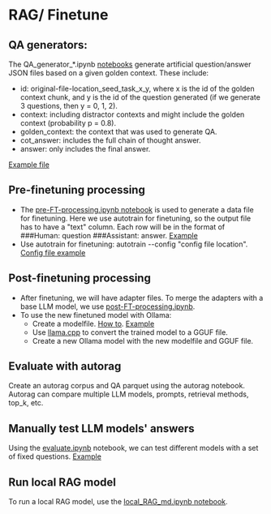 # RAG/ Finetune

## QA generators:
The QA_generator_*.ipynb [notebooks](notebooks/QA_generator_Polaris.py) generate artificial question/answer JSON files based on a given golden context. These include:
- id: original-file-location_seed_task_x_y, where x is the id of the golden context chunk, and y is the id of the question generated (if we generate 3 questions, then y = 0, 1, 2).
- context: including distractor contexts and might include the golden context (probability p = 0.8).
- golden_context: the context that was used to generate QA.
- cot_answer: includes the full chain of thought answer.
- answer: only includes the final answer.
  
[Example file](output/QA_polaris_md_llama3-chatqa:70b_1500_3.json)

## Pre-finetuning processing
- The [pre-FT-processing.ipynb notebook](notebooks/pre-FT-processing.ipynb) is used to generate a data file for finetuning. Here we use autotrain for finetuning, so the output file has to have a "text" column. Each row will be in the format of ###Human: question ###Assistant: answer. [Example](data/train/QA_only/train_with_QA_only.jsonl)
- Use autotrain for finetuning: autotrain --config "config file location". [Config file example](configs/llama3-1-8b-sft-500-2-with-QA-only.yml)

## Post-finetuning processing
- After finetuning, we will have adapter files. To merge the adapters with a base LLM model, we use [post-FT-processing.ipynb](notebooks/post-FT-processing.ipynb).
- To use the new finetuned model with Ollama:
  - Create a modelfile. [How to](https://www.gpu-mart.com/blog/custom-llm-models-with-ollama-modelfile). [Example](ollama_modelfiles/HPCBot-LLama3-1-8B-with-QA-only.modelfile)
  - Use [llama.cpp](https://github.com/ggerganov/llama.cpp) to convert the trained model to a GGUF file.
  - Create a new Ollama model with the new modelfile and GGUF file.

## Evaluate with autorag
Create an autorag corpus and QA parquet using the autorag notebook. Autorag can compare multiple LLM models, prompts, retrieval methods, top_k, etc.

## Manually test LLM models' answers
Using the [evaluate.ipynb](notebooks/evaluate.ipynb) notebook, we can test different models with a set of fixed questions. [Example](QA_eval_llama-3-1.json)

## Run local RAG model
To run a local RAG model, use the [local_RAG_md.ipynb notebook](notebooks/local_RAG_md.ipynb).